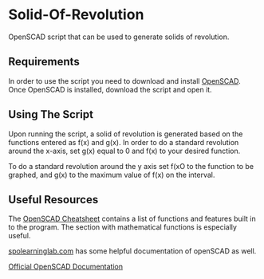 # Solid-Of-Revolution
OpenSCAD script that can be used to generate solids of revolution.

## Requirements

In order to use the script you need to download and install [OpenSCAD](https://openscad.org/). Once OpenSCAD is installed, download the script and open it.

## Using The Script
Upon running the script, a solid of revolution is generated based on the functions entered as f(x) and g(x).  In order to do a standard revolution around the x-axis, set g(x) equal to 0 and f(x) to your desired function.

To do a standard revolution around the y axis set f(xO to the function to be graphed, and g(x) to the maximum value of f(x) on the interval.

## Useful Resources

The [OpenSCAD Cheatsheet](https://openscad.org/cheatsheet/) contains a list of functions and features built in to the program.  The section with mathematical functions is especially useful.

[spolearninglab.com](https://spolearninglab.com/curriculum/lessonPlans/hacking/resources/software/3d/openscad_intro.html) has some helpful documentation of openSCAD as well.

[Official OpenSCAD Documentation](https://en.wikibooks.org/wiki/OpenSCAD_User_Manual)
